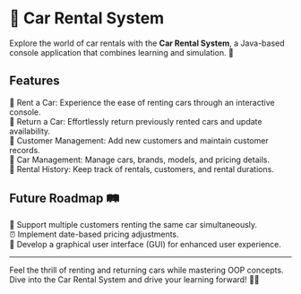 # 🚗 Car Rental System

Explore the world of car rentals with the **Car Rental System**, a Java-based console application that combines learning and simulation. 🌟

## Features

🚀 Rent a Car: Experience the ease of renting cars through an interactive console.<br/>
🔁 Return a Car: Effortlessly return previously rented cars and update availability.<br/>
👥 Customer Management: Add new customers and maintain customer records.<br/>
🚗 Car Management: Manage cars, brands, models, and pricing details.<br/>
📝 Rental History: Keep track of rentals, customers, and rental durations.<br/>


## Future Roadmap 🛤️

🤝 Support multiple customers renting the same car simultaneously.<br/>
⏰ Implement date-based pricing adjustments.<br/>
🎨 Develop a graphical user interface (GUI) for enhanced user experience.<br/>

---

Feel the thrill of renting and returning cars while mastering OOP concepts. Dive into the Car Rental System and drive your learning forward! 🚗💨
